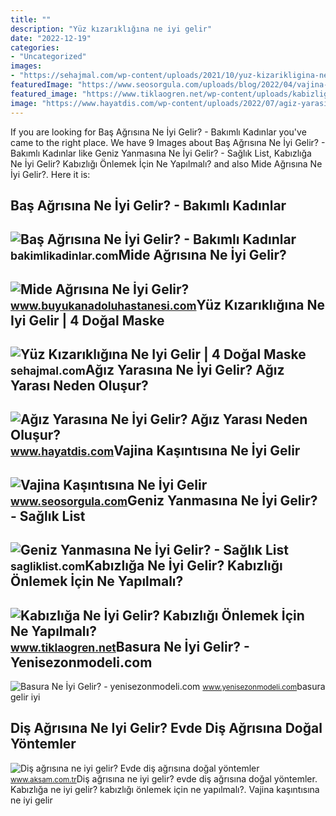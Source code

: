 ```yaml
---
title: ""
description: "Yüz kızarıklığına ne iyi gelir"
date: "2022-12-19"
categories:
- "Uncategorized"
images:
- "https://sehajmal.com/wp-content/uploads/2021/10/yuz-kizarikligina-ne-iyi-gelir.jpg"
featuredImage: "https://www.seosorgula.com/uploads/blog/2022/04/vajina-kasintisina-ne-iyi-gelir.jpg"
featured_image: "https://www.tiklaogren.net/wp-content/uploads/kabizliga-ne-iyi-gelir-1024x536.jpg"
image: "https://www.hayatdis.com/wp-content/uploads/2022/07/agiz-yarasina-ne-iyi-gelir.jpg"
---
```


If you are looking for Baş Ağrısına Ne İyi Gelir? - Bakımlı Kadınlar you've came to the right place. We have 9 Images about Baş Ağrısına Ne İyi Gelir? - Bakımlı Kadınlar like Geniz Yanmasına Ne İyi Gelir? - Sağlık List, Kabızlığa Ne İyi Gelir? Kabızlığı Önlemek İçin Ne Yapılmalı? and also Mide Ağrısına Ne İyi Gelir?. Here it is:

Baş Ağrısına Ne İyi Gelir? - Bakımlı Kadınlar
---------------------------------------------

 ![Baş Ağrısına Ne İyi Gelir? - Bakımlı Kadınlar](https://bakimlikadinlar.com/wp-content/uploads/2019/02/bas-agrisina-cozum-yollari.jpg) <small>bakimlikadinlar.com</small>Mide Ağrısına Ne İyi Gelir?
---------------------------

 ![Mide Ağrısına Ne İyi Gelir?](https://www.buyukanadoluhastanesi.com/images/news/actual/mide_agrisina_ne_iyi_gelir_-_buyuk_anadolu_hastanesi.jpg) <small>www.buyukanadoluhastanesi.com</small>Yüz Kızarıklığına Ne Iyi Gelir | 4 Doğal Maske
----------------------------------------------

 ![Yüz Kızarıklığına Ne Iyi Gelir | 4 Doğal Maske](https://sehajmal.com/wp-content/uploads/2021/10/yuz-kizarikligina-ne-iyi-gelir.jpg) <small>sehajmal.com</small>Ağız Yarasına Ne İyi Gelir? Ağız Yarası Neden Oluşur?
-----------------------------------------------------

 ![Ağız Yarasına Ne İyi Gelir? Ağız Yarası Neden Oluşur?](https://www.hayatdis.com/wp-content/uploads/2022/07/agiz-yarasina-ne-iyi-gelir.jpg) <small>www.hayatdis.com</small>Vajina Kaşıntısına Ne İyi Gelir
-------------------------------

 ![Vajina Kaşıntısına Ne İyi Gelir](https://www.seosorgula.com/uploads/blog/2022/04/vajina-kasintisina-ne-iyi-gelir.jpg) <small>www.seosorgula.com</small>Geniz Yanmasına Ne İyi Gelir? - Sağlık List
-------------------------------------------

 ![Geniz Yanmasına Ne İyi Gelir? - Sağlık List](https://sagliklist.com/wp-content/uploads/2023/01/Geniz-Yanmasina-Ne-Iyi-Gelir.jpg) <small>sagliklist.com</small>Kabızlığa Ne İyi Gelir? Kabızlığı Önlemek İçin Ne Yapılmalı?
------------------------------------------------------------

 ![Kabızlığa Ne İyi Gelir? Kabızlığı Önlemek İçin Ne Yapılmalı?](https://www.tiklaogren.net/wp-content/uploads/kabizliga-ne-iyi-gelir-1024x536.jpg) <small>www.tiklaogren.net</small>Basura Ne İyi Gelir? - Yenisezonmodeli.com
------------------------------------------

 ![Basura Ne İyi Gelir? - yenisezonmodeli.com](https://www.yenisezonmodeli.com/wp-content/uploads/2021/02/Basura-Ne-Iyi-Gelir.jpg) <small>www.yenisezonmodeli.com</small>basura gelir iyi

Diş Ağrısına Ne Iyi Gelir? Evde Diş Ağrısına Doğal Yöntemler
------------------------------------------------------------

 ![Diş ağrısına ne iyi gelir? Evde diş ağrısına doğal yöntemler](https://img3.aksam.com.tr/imgsdisk/2020/11/20/t25_dis-agrisina-ne-iyi-gelir-367.jpg) <small>www.aksam.com.tr</small>Diş ağrısına ne iyi gelir? evde diş ağrısına doğal yöntemler. Kabızlığa ne i̇yi gelir? kabızlığı önlemek i̇çin ne yapılmalı?. Vajina kaşıntısına ne i̇yi gelir
